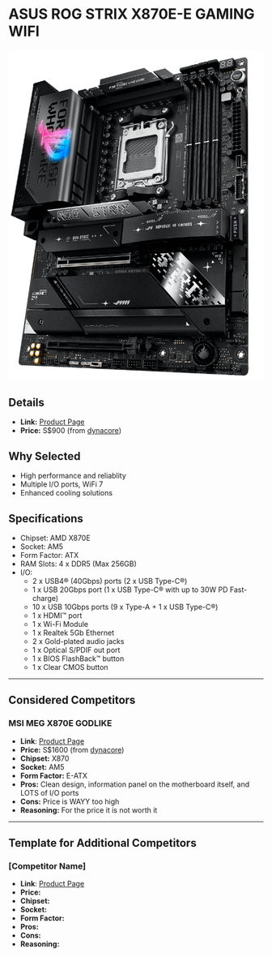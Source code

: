 # ASUS ROG STRIX X870E-E GAMING WIFI

![ASUS ROG STRIX X870E-E GAMING WIFI](images/asus-rog-strix-x870e-e-gaming-wifi.png "ASUS ROG STRIX X870E-E GAMING WIFI")

## Details
- **Link:** [Product Page](https://rog.asus.com/sg/motherboards/rog-strix/rog-strix-x870e-e-gaming-wifi/)
- **Price:** S$900 (from [dynacore](https://dynacoretech.com/asus-rog-strix-x870e-e-gaming-wifi-motherboard-3y-blt))

## Why Selected
- High performance and reliablity
- Multiple I/O ports, WiFi 7
- Enhanced cooling solutions

## Specifications
- Chipset: AMD X870E
- Socket: AM5
- Form Factor: ATX
- RAM Slots: 4 x DDR5 (Max 256GB)
- I/O:
    - 2 x USB4® (40Gbps) ports (2 x USB Type-C®)
    - 1 x USB 20Gbps port (1 x USB Type-C® with up to 30W PD Fast-charge)
    - 10 x USB 10Gbps ports (9 x Type-A + 1 x USB Type-C®)
    - 1 x HDMI™ port
    - 1 x Wi-Fi Module
    - 1 x Realtek 5Gb Ethernet
    - 2 x Gold-plated audio jacks 
    - 1 x Optical S/PDIF out port
    - 1 x BIOS FlashBack™  button 
    - 1 x Clear CMOS button

---

## Considered Competitors

### MSI MEG X870E GODLIKE
- **Link**: [Product Page](https://www.msi.com/Motherboard/MEG-X870E-GODLIKE)
- **Price:** S$1600 (from [dynacore](https://dynacoretech.com/parts-and-accessories/diy-components/motherboard/msi-meg-x870e-godlike-am5-e-atx-motherboard-3yrs-by-corbell-4711377276221))
- **Chipset:** X870
- **Socket:** AM5
- **Form Factor:** E-ATX
- **Pros:** Clean design, information panel on the motherboard itself, and LOTS of I/O ports
- **Cons:** Price is WAYY too high
- **Reasoning:** For the price it is not worth it

---

## Template for Additional Competitors

### [Competitor Name]
- **Link**: [Product Page](#)
- **Price:**
- **Chipset:**
- **Socket:**
- **Form Factor:**
- **Pros:**
- **Cons:**
- **Reasoning:**
